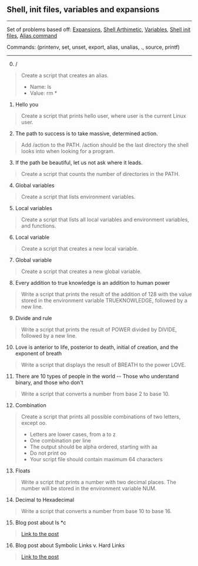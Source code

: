 ## Shell, init files, variables and expansions

***
Set of problems based off: [Expansions](http://linuxcommand.org/lc3_lts0080.php), [Shell Arthimetic](https://www.gnu.org/software/bash/manual/html_node/Shell-Arithmetic.html), [Variables](http://tldp.org/LDP/Bash-Beginners-Guide/html/sect_03_02.html), [Shell init files](http://tldp.org/LDP/Bash-Beginners-Guide/html/sect_03_01.html), [Alias command](http://www.linfo.org/alias.html)

Commands: (printenv, set, unset, export, alias, unalias, ., source, printf) 
***
0. /<o/>
> Create a script that creates an alias.
> * Name: ls
> * Value: rm *

1. Hello you
> Create a script that prints hello user, where user is the current Linux user.

2. The path to success is to take massive, determined action.
> Add /action to the PATH. /action should be the last directory the shell looks into when looking for a program.

3. If the path be beautiful, let us not ask where it leads.
> Create a script that counts the number of directories in the PATH.

4. Global variables
> Create a script that lists environment variables.

5. Local variables
> Create a script that lists all local variables and environment variables, and functions.

6. Local variable 
> Create a script that creates a new local variable.

7. Global variable
> Create a script that creates a new global variable.

8. Every addition to true knowledge is an addition to human power
> Write a script that prints the result of the addition of 128 with the value stored in the environment variable TRUEKNOWLEDGE, followed by a new line.

9. Divide and rule 
> Write a script that prints the result of POWER divided by DIVIDE, followed by a new line.

10. Love is anterior to life, posterior to death, initial of creation, and the exponent of breath 
> Write a script that displays the result of BREATH to the power LOVE.

11. There are 10 types of people in the world -- Those who understand binary, and those who don't 
> Write a script that converts a number from base 2 to base 10.

12. Combination
> Create a script that prints all possible combinations of two letters, except oo.
> * Letters are lower cases, from a to z
> * One combination per line
> * The output should be alpha ordered, starting with aa
> * Do not print oo
> * Your script file should contain maximum 64 characters

13. Floats
> Write a script that prints a number with two decimal places.
> The number will be stored in the environment variable NUM.

14. Decimal to Hexadecimal
> Write a script that converts a number from base 10 to base 16.

15. Blog post about ls *c
> [Link to the post](https://t.co/65YsnMJtgX)

16. Blog post about Symbolic Links v. Hard Links
> [Link to the post]()